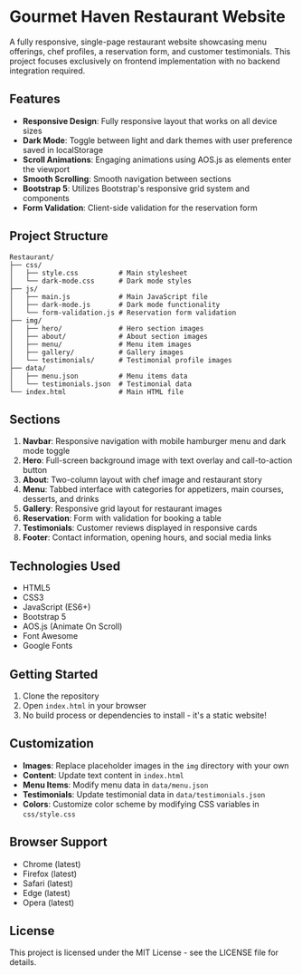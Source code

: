 # Gourmet Haven Restaurant Website

A fully responsive, single-page restaurant website showcasing menu offerings, chef profiles, a reservation form, and customer testimonials. This project focuses exclusively on frontend implementation with no backend integration required.

## Features

- **Responsive Design**: Fully responsive layout that works on all device sizes
- **Dark Mode**: Toggle between light and dark themes with user preference saved in localStorage
- **Scroll Animations**: Engaging animations using AOS.js as elements enter the viewport
- **Smooth Scrolling**: Smooth navigation between sections
- **Bootstrap 5**: Utilizes Bootstrap's responsive grid system and components
- **Form Validation**: Client-side validation for the reservation form

## Project Structure

```
Restaurant/
├── css/
│   ├── style.css          # Main stylesheet
│   └── dark-mode.css      # Dark mode styles
├── js/
│   ├── main.js            # Main JavaScript file
│   ├── dark-mode.js       # Dark mode functionality
│   └── form-validation.js # Reservation form validation
├── img/
│   ├── hero/              # Hero section images
│   ├── about/             # About section images
│   ├── menu/              # Menu item images
│   ├── gallery/           # Gallery images
│   └── testimonials/      # Testimonial profile images
├── data/
│   ├── menu.json          # Menu items data
│   └── testimonials.json  # Testimonial data
└── index.html             # Main HTML file
```

## Sections

1. **Navbar**: Responsive navigation with mobile hamburger menu and dark mode toggle
2. **Hero**: Full-screen background image with text overlay and call-to-action button
3. **About**: Two-column layout with chef image and restaurant story
4. **Menu**: Tabbed interface with categories for appetizers, main courses, desserts, and drinks
5. **Gallery**: Responsive grid layout for restaurant images
6. **Reservation**: Form with validation for booking a table
7. **Testimonials**: Customer reviews displayed in responsive cards
8. **Footer**: Contact information, opening hours, and social media links

## Technologies Used

- HTML5
- CSS3
- JavaScript (ES6+)
- Bootstrap 5
- AOS.js (Animate On Scroll)
- Font Awesome
- Google Fonts

## Getting Started

1. Clone the repository
2. Open `index.html` in your browser
3. No build process or dependencies to install - it's a static website!

## Customization

- **Images**: Replace placeholder images in the `img` directory with your own
- **Content**: Update text content in `index.html`
- **Menu Items**: Modify menu data in `data/menu.json`
- **Testimonials**: Update testimonial data in `data/testimonials.json`
- **Colors**: Customize color scheme by modifying CSS variables in `css/style.css`

## Browser Support

- Chrome (latest)
- Firefox (latest)
- Safari (latest)
- Edge (latest)
- Opera (latest)

## License

This project is licensed under the MIT License - see the LICENSE file for details.
